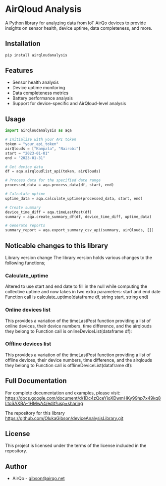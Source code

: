 # AirQloud Analysis

A Python library for analyzing data from IoT AirQo devices to provide insights on sensor health, device uptime, data completeness, and more.

## Installation

```bash
pip install airqloudanalysis
```

## Features

- Sensor health analysis
- Device uptime monitoring
- Data completeness metrics
- Battery performance analysis
- Support for device-specific and AirQloud-level analysis

## Usage

```python
import airqloudanalysis as aqa

# Initialize with your API token
token = "your_api_token"
airQlouds = ["Kampala", "Nairobi"]
start = "2023-01-01"
end = "2023-01-31"

# Get device data
df = aqa.airqloudlist_api(token, airQlouds)

# Process data for the specified date range
processed_data = aqa.process_data(df, start, end)

# Calculate uptime
uptime_data = aqa.calculate_uptime(processed_data, start, end)

# Create summary
device_time_diff = aqa.timeLastPost(df)
summary = aqa.create_summary_df(df, device_time_diff, uptime_data)

# Generate reports
summary_report = aqa.export_summary_csv_api(summary, airQlouds, [])
```

## Noticable changes to this library
Library version change
The library version holds various changes to the following functions;

### Calculate_uptime
Altered to use start and end date to fill in the null while computing the collective uptime  and now takes in two extra parameters: start and end date 
    Function call is calculate_uptime(dataframe df, string start, string end)

### Online devices list 
This provides a variation of the timeLastPost function providing a list of online devices, their device numbers, time difference, and the airqlouds they belong to
    Function call is onlineDeviceList(dataframe df):

### Offline devices list
This provides a variation of the timeLastPost function providing a list of offline devices, their device numbers, time difference, and the airqlouds they belong to
    Function call is offlineDeviceList(dataframe df):

## Full Documentation

For complete documentation and examples, please visit:
https://docs.google.com/document/d/1Dc4zQceYjoXDwmHKy99hp7x49kq8LtoSAXBA-1HMwA4/edit?usp=sharing

The repository for this library 
https://github.com/OlukaGibson/deviceAnalysisLibrary.git

## License

This project is licensed under the terms of the license included in the repository.

## Author

- AirQo - <gibson@airqo.net>
